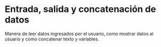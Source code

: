 # Entrada, salida y concatenación de datos

Manera de leer datos ingresados por el usuario, como mostrar datos al usuario y como concatenar texto y variables.
